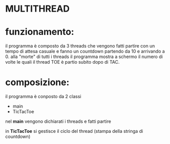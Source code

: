 # MULTITHREAD

# funzionamento:
il programma è composto da 3 threads che vengono fatti partire con un tempo di attesa casuale e fanno un countdown partendo da 10 e arrivando a 0.
alla "morte" di tutti i threads il programma mostra a schermo il numero di volte le quali il thread TOE è partio subito dopo di TAC.

# composizione:
il programma è conposto da 2 classi

- main
- TicTacToe

nel **main** vengono dichiarati i threads e fatti partire

in **TicTacToe** si gestisce il ciclo del thread (stampa della stringa di countdown) 
